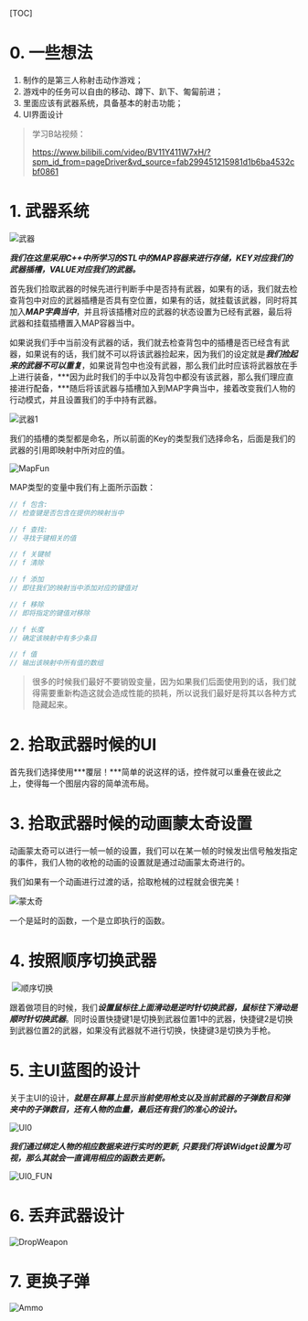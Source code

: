 [TOC]

# 0. 一些想法

1. 制作的是第三人称射击动作游戏；
2. 游戏中的任务可以自由的移动、蹲下、趴下、匍匐前进；
3. 里面应该有武器系统，具备基本的射击功能；
4. UI界面设计

> 学习B站视频：
>
> https://www.bilibili.com/video/BV11Y411W7xH/?spm_id_from=pageDriver&vd_source=fab299451215981d1b6ba4532cbf0861

# 1. 武器系统

![武器](.\pictures\武器.png)

***我们在这里采用C++中所学习的STL中的MAP容器来进行存储，KEY对应我们的武器插槽，VALUE对应我们的武器。***

首先我们捡取武器的时候先进行判断手中是否持有武器，如果有的话，我们就去检查背包中对应的武器插槽是否具有空位置，如果有的话，就挂载该武器，同时将其加入***MAP字典当中***，并且将该插槽对应的武器的状态设置为已经有武器，最后将武器和挂载插槽置入MAP容器当中。

如果说我们手中当前没有武器的话，我们就去检查背包中的插槽是否已经含有武器，如果说有的话，我们就不可以将该武器捡起来，因为我们的设定就是***我们捡起来的武器不可以重复***，如果说背包中也没有武器，那么我们此时应该将武器放在手上进行装备，***因为此时我们的手中以及背包中都没有该武器，那么我们理应直接进行配备，***随后将该武器与插槽加入到MAP字典当中，接着改变我们人物的行动模式，并且设置我们的手中持有武器。

![武器1](.\pictures\武器1.png)

我们的插槽的类型都是命名，所以前面的Key的类型我们选择命名，后面是我们的武器的引用即映射中所对应的值。

![MapFun](.\pictures\MapFun.png)

MAP类型的变量中我们有上面所示函数：

```c++
// f 包含:
// 检查键是否包含在提供的映射当中

// f 查找:
// 寻找于键相关的值

// f 关键帧
// f 清除

// f 添加
// 即往我们的映射当中添加对应的键值对

// f 移除
// 即将指定的键值对移除

// f 长度
// 确定该映射中有多少条目

// f 值
// 输出该映射中所有值的数组
```

> 很多的时候我们最好不要销毁变量，因为如果我们后面使用到的话，我们就得需要重新构造这就会造成性能的损耗，所以说我们最好是将其以各种方式隐藏起来。

# 2. 拾取武器时候的UI

首先我们选择使用***覆层！***简单的说这样的话，控件就可以重叠在彼此之上，使得每一个图层内容的简单流布局。

# 3. 拾取武器时候的动画蒙太奇设置

动画蒙太奇可以进行一帧一帧的设置，我们可以在某一帧的时候发出信号触发指定的事件，我们人物的收枪的动画的设置就是通过动画蒙太奇进行的。

我们如果有一个动画进行过渡的话，拾取枪械的过程就会很完美！

![蒙太奇](.\pictures\蒙太奇.png)

一个是延时的函数，一个是立即执行的函数。

# 4. 按照顺序切换武器

​	![顺序切换](.\pictures\顺序切换.png)

跟着做项目的时候，我们***设置鼠标往上面滑动是逆时针切换武器，鼠标往下滑动是顺时针切换武器***。同时设置快捷键1是切换到武器位置1中的武器，快捷键2是切换到武器位置2的武器，如果没有武器就不进行切换，快捷键3是切换为手枪。

# 5. 主UI蓝图的设计

关于主UI的设计，***就是在屏幕上显示当前使用枪支以及当前武器的子弹数目和弹夹中的子弹数目，还有人物的血量，最后还有我们的准心的设计。***

![UI0](.\pictures\UI0.png)

***我们通过绑定人物的相应数据来进行实时的更新, 只要我们将该Widget设置为可视，那么其就会一直调用相应的函数去更新。***

![UI0_FUN](.\pictures\UI0_FUN.png)

# 6. 丢弃武器设计

![DropWeapon](.\pictures\DropWeapon.png)   

# 7. 更换子弹

![Ammo](.\pictures\Ammo.png)